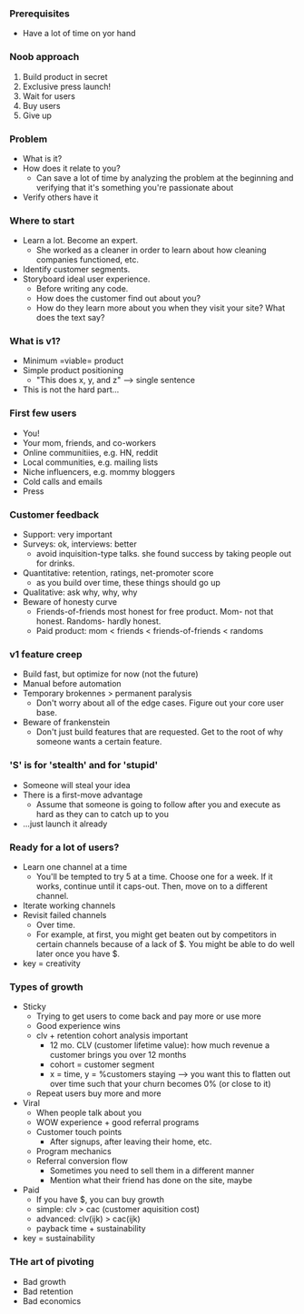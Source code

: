 ### Prerequisites
* Have a lot of time on yor hand

### Noob approach
1. Build product in secret
2. Exclusive press launch!
3. Wait for users
4. Buy users
5. Give up

### Problem
* What is it?
* How does it relate to you?
  * Can save a lot of time by analyzing the problem at the beginning and verifying that it's something you're passionate about
* Verify others have it

### Where to start
* Learn a lot. Become an expert.
  * She worked as a cleaner in order to learn about how cleaning companies functioned, etc.
* Identify customer segments.
* Storyboard ideal user experience.
  * Before writing any code.
  * How does the customer find out about you?
  * How do they learn more about you when they visit your site? What does the text say?

### What is v1?
* Minimum =viable= product
* Simple product positioning
  * "This does x, y, and z" --> single sentence
* This is not the hard part...

### First few users
* You!
* Your mom, friends, and co-workers
* Online communitiies, e.g. HN, reddit
* Local communities, e.g. mailing lists
* Niche influencers, e.g. mommy bloggers
* Cold calls and emails
* Press

### Customer feedback
* Support: very important
* Surveys: ok, interviews: better
  * avoid inquisition-type talks. she found success by taking people out for drinks.
* Quantitative: retention, ratings, net-promoter score
  * as you build over time, these things should go up
* Qualitative: ask why, why, why
* Beware of honesty curve
  * Friends-of-friends most honest for free product. Mom- not that honest. Randoms- hardly honest.
  * Paid product: mom < friends < friends-of-friends < randoms

### v1 feature creep
* Build fast, but optimize for now (not the future)
* Manual before automation
* Temporary brokennes > permanent paralysis
  * Don't worry about all of the edge cases. Figure out your core user base.
* Beware of frankenstein
  * Don't just build features that are requested. Get to the root of why someone wants a certain feature.

### 'S' is for 'stealth' and for 'stupid'
* Someone will steal your idea
* There is a first-move advantage
  * Assume that someone is going to follow after you and execute as hard as they can to catch up to you
* ...just launch it already

### Ready for a lot of users?
* Learn one channel at a time
  * You'll be tempted to try 5 at a time. Choose one for a week. If it works, continue until it caps-out. Then, move on to a different channel.
* Iterate working channels
* Revisit failed channels
  * Over time.
  * For example, at first, you might get beaten out by competitors in certain channels because of a lack of $. You might be able to do well later once you have $.
* key = creativity

### Types of growth
* Sticky
  * Trying to get users to come back and pay more or use more
  * Good experience wins
  * clv + retention cohort analysis important
    * 12 mo. CLV (customer lifetime value): how much revenue a customer brings you over 12 months
    * cohort = customer segment
    * x = time, y = %customers staying --> you want this to flatten out over time such that your churn becomes 0% (or close to it)
  * Repeat users buy more and more
* Viral
  * When people talk about you
  * WOW experience + good referral programs
  * Customer touch points
    * After signups, after leaving their home, etc.
  * Program mechanics
  * Referral conversion flow
    * Sometimes you need to sell them in a different manner
    * Mention what their friend has done on the site, maybe
* Paid
  * If you have $, you can buy growth
  * simple: clv > cac (customer aquisition cost)
  * advanced: clv(ijk) > cac(ijk)
  * payback time + sustainability
* key = sustainability

### THe art of pivoting
* Bad growth
* Bad retention
* Bad economics
